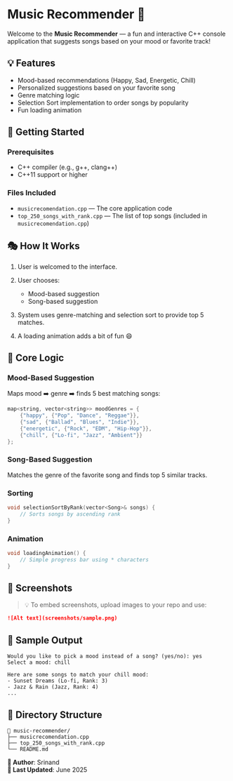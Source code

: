 # Music Recommender 🎵

Welcome to the **Music Recommender** — a fun and interactive C++ console application that suggests songs based on your mood or favorite track!

## 💡 Features

* Mood-based recommendations (Happy, Sad, Energetic, Chill)
* Personalized suggestions based on your favorite song
* Genre matching logic
* Selection Sort implementation to order songs by popularity
* Fun loading animation

## 🚀 Getting Started

### Prerequisites

* C++ compiler (e.g., g++, clang++)
* C++11 support or higher

### Files Included

* `musicrecomendation.cpp` — The core application code
* `top_250_songs_with_rank.cpp` — The list of top songs (included in `musicrecomendation.cpp`)

## 🎭 How It Works

1. User is welcomed to the interface.
2. User chooses:

   * Mood-based suggestion
   * Song-based suggestion
3. System uses genre-matching and selection sort to provide top 5 matches.
4. A loading animation adds a bit of fun 😄

## 🧠 Core Logic

### Mood-Based Suggestion

Maps mood ➡️ genre ➡️ finds 5 best matching songs:

```cpp
map<string, vector<string>> moodGenres = {
    {"happy", {"Pop", "Dance", "Reggae"}},
    {"sad", {"Ballad", "Blues", "Indie"}},
    {"energetic", {"Rock", "EDM", "Hip-Hop"}},
    {"chill", {"Lo-fi", "Jazz", "Ambient"}}
};
```

### Song-Based Suggestion

Matches the genre of the favorite song and finds top 5 similar tracks.

### Sorting

```cpp
void selectionSortByRank(vector<Song>& songs) {
    // Sorts songs by ascending rank
}
```

### Animation

```cpp
void loadingAnimation() {
    // Simple progress bar using * characters
}
```

## 📸 Screenshots

> 💡 To embed screenshots, upload images to your repo and use:

```md
![Alt text](screenshots/sample.png)
```

## 🧾 Sample Output

```
Would you like to pick a mood instead of a song? (yes/no): yes
Select a mood: chill

Here are some songs to match your chill mood:
- Sunset Dreams (Lo-fi, Rank: 3)
- Jazz & Rain (Jazz, Rank: 4)
...
```

## 📂 Directory Structure

```
📁 music-recommender/
├── musicrecomendation.cpp
├── top_250_songs_with_rank.cpp
└── README.md
```

**📝 Author**: Srinand  
**📅 Last Updated**: June 2025
